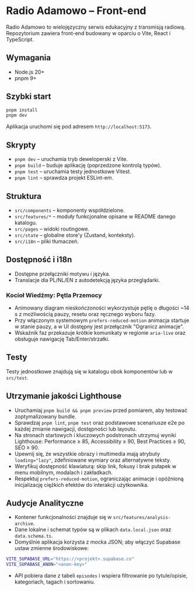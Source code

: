 # Radio Adamowo – Front-end

Radio Adamowo to wielojęzyczny serwis edukacyjny z transmisją radiową. Repozytorium zawiera front-end budowany w oparciu o Vite, React i TypeScript.

## Wymagania
- Node.js 20+
- pnpm 9+

## Szybki start
```bash
pnpm install
pnpm dev
```

Aplikacja uruchomi się pod adresem `http://localhost:5173`.

## Skrypty
- `pnpm dev` – uruchamia tryb deweloperski z Vite.
- `pnpm build` – buduje aplikację (poprzedzone kontrolą typów).
- `pnpm test` – uruchamia testy jednostkowe Vitest.
- `pnpm lint` – sprawdza projekt ESLint-em.

## Struktura
- `src/components` – komponenty współdzielone.
- `src/features/*` – moduły funkcjonalne opisane w README danego katalogu.
- `src/pages` – widoki routingowe.
- `src/state` – globalne store'y (Zustand, konteksty).
- `src/i18n` – pliki tłumaczeń.

## Dostępność i i18n
- Dostępne przełączniki motywu i języka.
- Translacje dla PL/NL/EN z autodetekcją języka przeglądarki.

### Kocioł Wiedźmy: Pętla Przemocy
- Animowany diagram nieskończoności wykorzystuje pętlę o długości ~14 s z możliwością pauzy, resetu oraz ręcznego wyboru fazy.
- Przy włączonym systemowym `prefers-reduced-motion` animacja startuje w stanie pauzy, a w UI dostępny jest przełącznik "Ogranicz animacje".
- Wskaźnik faz przekazuje krótkie komunikaty w regionie `aria-live` oraz obsługuje nawigację Tab/Enter/strzałki.

## Testy
Testy jednostkowe znajdują się w katalogu obok komponentów lub w `src/test`.

## Utrzymanie jakości Lighthouse
- Uruchamiaj `pnpm build && pnpm preview` przed pomiarem, aby testować zoptymalizowany bundle.
- Sprawdzaj `pnpm lint`, `pnpm test` oraz podstawowe scenariusze e2e po każdej zmianie nawigacji, dostępności lub layoutu.
- Na stronach startowych i kluczowych podstronach utrzymuj wyniki Lighthouse: Performance ≥ 85, Accessibility ≥ 90, Best Practices ≥ 90, SEO ≥ 90.
- Upewnij się, że wszystkie obrazy i multimedia mają atrybuty `loading="lazy"`, zdefiniowane wymiary oraz alternatywne teksty.
- Weryfikuj dostępność klawiaturą: skip link, fokusy i brak pułapek w menu mobilnym, modalach i zakładkach.
- Respektuj `prefers-reduced-motion`, ograniczając animacje i opóźnioną inicjalizację ciężkich efektów do interakcji użytkownika.

## Audycje Analityczne
- Kontener funkcjonalności znajduje się w `src/features/analysis-archive`.
- Dane lokalne i schemat typów są w plikach `data.local.json` oraz `data.schema.ts`.
- Domyślnie aplikacja korzysta z mocka JSON; aby włączyć Supabase ustaw zmienne środowiskowe:

```bash
VITE_SUPABASE_URL="https://<projekt>.supabase.co"
VITE_SUPABASE_ANON="<anon-key>"
```

- API pobiera dane z tabeli `episodes` i wspiera filtrowanie po tytule/opisie, kategoriach, tagach i sortowaniu.
